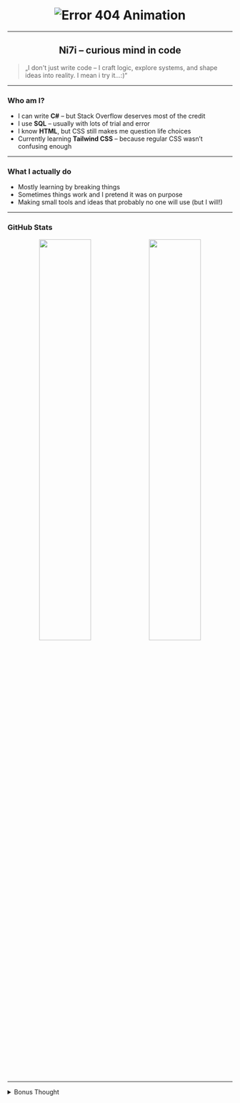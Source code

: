 <h1 align="center">
  <img src="https://readme-typing-svg.demolab.com?font=Fira+Code&size=30&duration=2000&pause=800&color=FF3C3C&center=true&vCenter=true&width=500&lines=ERROR+404" alt="Error 404 Animation" />
</h1>


---

<h2 align="center">Ni7i – curious mind in code</h2>

> „I don't just write code – I craft logic, explore systems, and shape ideas into reality. I mean i try it...:)“

---

### Who am I?

- I can write **C#** – but Stack Overflow deserves most of the credit  
- I use **SQL** – usually with lots of trial and error  
- I know **HTML**, but CSS still makes me question life choices  
- Currently learning **Tailwind CSS** – because regular CSS wasn’t confusing enough

---

### What I actually do

- Mostly learning by breaking things  
- Sometimes things work and I pretend it was on purpose  
- Making small tools and ideas that probably no one will use (but I will!)
---

### GitHub Stats

<div align="center">
  <img src="https://github-readme-stats.vercel.app/api?username=Ni7i&show_icons=true&theme=tokyonight&hide_title=true" width="48%" />
  <img src="https://github-readme-stats.vercel.app/api/top-langs/?username=Ni7i&layout=compact&theme=tokyonight" width="48%" />
</div>

---

<details>
  <summary>Bonus Thought</summary>
  <p><i>
    PS: I'm not a big fan of those typical README layouts.  
    You're still reading? That tells me something about you too. thx
  </i></p>
</details>
